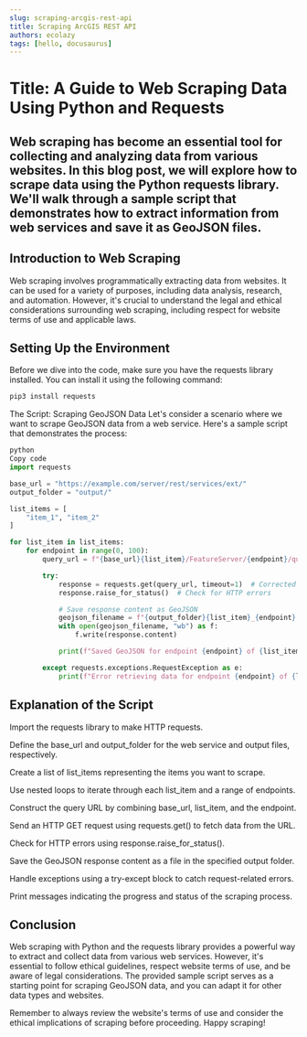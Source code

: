 ```yaml
---
slug: scraping-arcgis-rest-api
title: Scraping ArcGIS REST API
authors: ecolazy
tags: [hello, docusaurus]
---
```

# Title: A Guide to Web Scraping Data Using Python and Requests

## Web scraping has become an essential tool for collecting and analyzing data from various websites. In this blog post, we will explore how to scrape data using the Python requests library. We'll walk through a sample script that demonstrates how to extract information from web services and save it as GeoJSON files.

## Introduction to Web Scraping
Web scraping involves programmatically extracting data from websites. It can be used for a variety of purposes, including data analysis, research, and automation. However, it's crucial to understand the legal and ethical considerations surrounding web scraping, including respect for website terms of use and applicable laws.

## Setting Up the Environment
Before we dive into the code, make sure you have the requests library installed. You can install it using the following command:


``` bash
pip3 install requests
```

The Script: Scraping GeoJSON Data
Let's consider a scenario where we want to scrape GeoJSON data from a web service. Here's a sample script that demonstrates the process:

```python
python
Copy code
import requests

base_url = "https://example.com/server/rest/services/ext/"
output_folder = "output/"

list_items = [
    "item_1", "item_2"
]

for list_item in list_items:
    for endpoint in range(0, 100):
        query_url = f"{base_url}{list_item}/FeatureServer/{endpoint}/query?where=1%3D1&outFields=*&returnGeometry=true&f=geojson"

        try:
            response = requests.get(query_url, timeout=1)  # Corrected the placement of timeout parameter
            response.raise_for_status()  # Check for HTTP errors

            # Save response content as GeoJSON
            geojson_filename = f"{output_folder}{list_item}_{endpoint}.geojson"
            with open(geojson_filename, "wb") as f:
                f.write(response.content)

            print(f"Saved GeoJSON for endpoint {endpoint} of {list_item} to {geojson_filename}")

        except requests.exceptions.RequestException as e:
            print(f"Error retrieving data for endpoint {endpoint} of {list_item}: {e}")

```
## Explanation of the Script
Import the requests library to make HTTP requests.

Define the base_url and output_folder for the web service and output files, respectively.

Create a list of list_items representing the items you want to scrape.

Use nested loops to iterate through each list_item and a range of endpoints.

Construct the query URL by combining base_url, list_item, and the endpoint.

Send an HTTP GET request using requests.get() to fetch data from the URL.

Check for HTTP errors using response.raise_for_status().

Save the GeoJSON response content as a file in the specified output folder.

Handle exceptions using a try-except block to catch request-related errors.

Print messages indicating the progress and status of the scraping process.

## Conclusion
Web scraping with Python and the requests library provides a powerful way to extract and collect data from various web services. However, it's essential to follow ethical guidelines, respect website terms of use, and be aware of legal considerations. The provided sample script serves as a starting point for scraping GeoJSON data, and you can adapt it for other data types and websites.

Remember to always review the website's terms of use and consider the ethical implications of scraping before proceeding. Happy scraping!